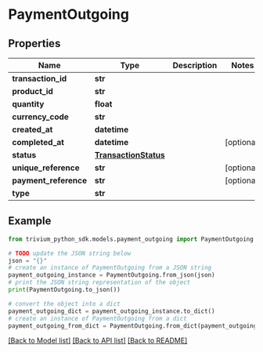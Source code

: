 # PaymentOutgoing


## Properties

Name | Type | Description | Notes
------------ | ------------- | ------------- | -------------
**transaction_id** | **str** |  | 
**product_id** | **str** |  | 
**quantity** | **float** |  | 
**currency_code** | **str** |  | 
**created_at** | **datetime** |  | 
**completed_at** | **datetime** |  | [optional] 
**status** | [**TransactionStatus**](TransactionStatus.md) |  | 
**unique_reference** | **str** |  | [optional] 
**payment_reference** | **str** |  | [optional] 
**type** | **str** |  | 

## Example

```python
from trivium_python_sdk.models.payment_outgoing import PaymentOutgoing

# TODO update the JSON string below
json = "{}"
# create an instance of PaymentOutgoing from a JSON string
payment_outgoing_instance = PaymentOutgoing.from_json(json)
# print the JSON string representation of the object
print(PaymentOutgoing.to_json())

# convert the object into a dict
payment_outgoing_dict = payment_outgoing_instance.to_dict()
# create an instance of PaymentOutgoing from a dict
payment_outgoing_from_dict = PaymentOutgoing.from_dict(payment_outgoing_dict)
```
[[Back to Model list]](../README.md#documentation-for-models) [[Back to API list]](../README.md#documentation-for-api-endpoints) [[Back to README]](../README.md)


